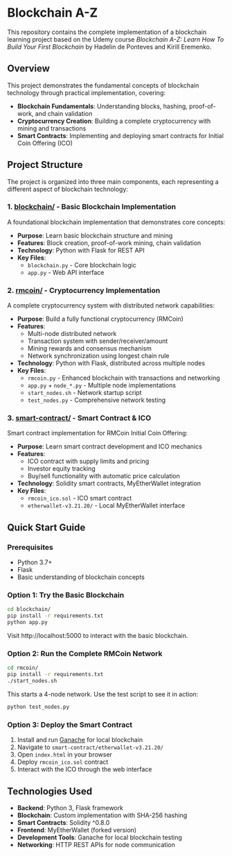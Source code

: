 # Blockchain A-Z

This repository contains the complete implementation of a blockchain learning project based on the Udemy course *Blockchain A-Z: Learn How To Build Your First Blockchain* by Hadelin de Ponteves and Kirill Eremenko.

## Overview

This project demonstrates the fundamental concepts of blockchain technology through practical implementation, covering:

- **Blockchain Fundamentals**: Understanding blocks, hashing, proof-of-work, and chain validation
- **Cryptocurrency Creation**: Building a complete cryptocurrency with mining and transactions
- **Smart Contracts**: Implementing and deploying smart contracts for Initial Coin Offering (ICO)

## Project Structure

The project is organized into three main components, each representing a different aspect of blockchain technology:

### 1.  [blockchain/](./blockchain/) - Basic Blockchain Implementation
A foundational blockchain implementation that demonstrates core concepts:
- **Purpose**: Learn basic blockchain structure and mining
- **Features**: Block creation, proof-of-work mining, chain validation
- **Technology**: Python with Flask for REST API
- **Key Files**: 
  - `blockchain.py` - Core blockchain logic
  - `app.py` - Web API interface

### 2.  [rmcoin/](./rmcoin/) - Cryptocurrency Implementation  
A complete cryptocurrency system with distributed network capabilities:
- **Purpose**: Build a fully functional cryptocurrency (RMCoin)
- **Features**: 
  - Multi-node distributed network
  - Transaction system with sender/receiver/amount
  - Mining rewards and consensus mechanism
  - Network synchronization using longest chain rule
- **Technology**: Python with Flask, distributed across multiple nodes
- **Key Files**:
  - `rmcoin.py` - Enhanced blockchain with transactions and networking
  - `app.py` + `node_*.py` - Multiple node implementations
  - `start_nodes.sh` - Network startup script
  - `test_nodes.py` - Comprehensive network testing

### 3.  [smart-contract/](./smart-contract/) - Smart Contract & ICO
Smart contract implementation for RMCoin Initial Coin Offering:
- **Purpose**: Learn smart contract development and ICO mechanics
- **Features**:
  - ICO contract with supply limits and pricing
  - Investor equity tracking
  - Buy/sell functionality with automatic price calculation
- **Technology**: Solidity smart contracts, MyEtherWallet integration
- **Key Files**:
  - `rmcoin_ico.sol` - ICO smart contract
  - `etherwallet-v3.21.20/` - Local MyEtherWallet interface

## Quick Start Guide

### Prerequisites
- Python 3.7+
- Flask
- Basic understanding of blockchain concepts

### Option 1: Try the Basic Blockchain
```bash
cd blockchain/
pip install -r requirements.txt
python app.py
```
Visit http://localhost:5000 to interact with the basic blockchain.

### Option 2: Run the Complete RMCoin Network
```bash
cd rmcoin/
pip install -r requirements.txt
./start_nodes.sh
```
This starts a 4-node network. Use the test script to see it in action:
```bash
python test_nodes.py
```

### Option 3: Deploy the Smart Contract
1. Install and run [Ganache](https://trufflesuite.com/ganache/) for local blockchain
2. Navigate to `smart-contract/etherwallet-v3.21.20/`
3. Open `index.html` in your browser
4. Deploy `rmcoin_ico.sol` contract
5. Interact with the ICO through the web interface

##  Technologies Used

- **Backend**: Python 3, Flask framework
- **Blockchain**: Custom implementation with SHA-256 hashing
- **Smart Contracts**: Solidity ^0.8.0
- **Frontend**: MyEtherWallet (forked version)
- **Development Tools**: Ganache for local blockchain testing
- **Networking**: HTTP REST APIs for node communication

